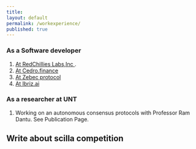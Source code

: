 ```yaml
---
title:
layout: default
permalink: /workexperience/
published: true
---
```


### As a Software developer

1. <a href="https://redchillies.org/">At RedChillies Labs,Inc </a>.
2. <a href="https://cedro.finance/">At Cedro.finance</a>
3. <a href="https://zebec.io/">At Zebec protocol</a>
4. <a href="https://ibriz.ai/">At Ibriz.ai </a>

### As a researcher at UNT

1. Working on an autonomous consensus protocols with Professor Ram Dantu. See Publication Page.


## Write about scilla competition